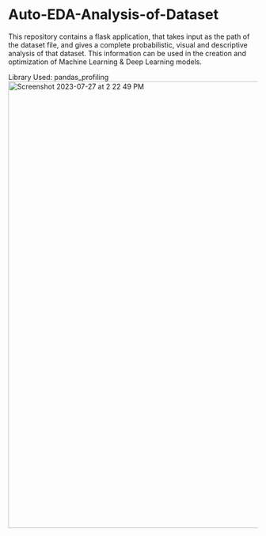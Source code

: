 # Auto-EDA-Analysis-of-Dataset

This repository contains a flask application, that takes input as the path of the dataset file, and gives a complete probabilistic, visual and descriptive analysis of that dataset. This information can be used in the creation and optimization of Machine Learning & Deep Learning models.

Library Used: pandas_profiling
<img width="903" alt="Screenshot 2023-07-27 at 2 22 49 PM" src="https://github.com/Delicate-Jerk/Analysis-of-dataset-through-eda/assets/75275801/c5e349e7-cd94-4069-adca-ae6967634063">
